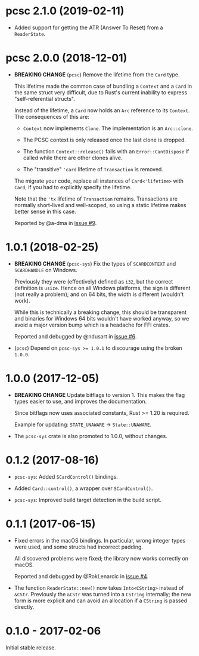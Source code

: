 # pcsc 2.1.0 (2019-02-11)

* Added support for getting the ATR (Answer To Reset) from a
  `ReaderState`.

# pcsc 2.0.0 (2018-12-01)

* **BREAKING CHANGE** (`pcsc`) Remove the lifetime from the `Card` type.

  This lifetime made the common case of bundling a `Context` and a `Card`
  in the same struct very difficult, due to Rust's current inability to
  express "self-referential structs".

  Instead of the lifetime, a `Card` now holds an `Arc` reference to its
  `Context`. The consequences of this are:

  - `Context` now implements `Clone`. The implementation is an
    `Arc::clone`.

  - The PCSC context is only released once the last clone is dropped.

  - The function `Context::release()` fails with an `Error::CantDispose`
    if called while there are other clones alive.

  - The "transitive" `'card` lifetime of `Transaction` is removed.

  The migrate your code, replace all instances of `Card<'lifetime>` with
  `Card`, if you had to explicitly specify the lifetime.

  Note that the `'tx` lifetime of `Transaction` remains. Transactions
  are normally short-lived and well-scoped, so using a static lifetime
  makes better sense in this case.

  Reported by @a-dma in
  [issue #9](https://github.com/bluetech/pcsc-rust/issues/9).

# 1.0.1 (2018-02-25)

* **BREAKING CHANGE** (`pcsc-sys`) Fix the types of `SCARDCONTEXT` and
  `SCARDHANDLE` on Windows.

  Previously they were (effectively) defined as `i32`, but the correct
  definition is `usize`. Hence on all Windows platforms, the sign is
  different (not really a problem); and on 64 bits, the width is
  different (wouldn't work).

  While this is technically a breaking change, this should be transparent
  and binaries for Windows 64 bits wouldn't have worked anyway, so we
  avoid a major version bump which is a headache for FFI crates.

  Reported and debugged by @ndusart in
  [issue #6](https://github.com/bluetech/pcsc-rust/issues/6).

* (`pcsc`) Depend on `pcsc-sys >= 1.0.1` to discourage using the broken
  `1.0.0`.


# 1.0.0 (2017-12-05)

* **BREAKING CHANGE** Update bitflags to version 1. This makes the flag
  types easier to use, and improves the documentation.

  Since bitflags now uses associated constants, Rust >= 1.20 is required.

  Example for updating: `STATE_UNAWARE` -> `State::UNAWARE`.

* The `pcsc-sys` crate is also promoted to 1.0.0, without changes.


# 0.1.2 (2017-08-16)

* `pcsc-sys`: Added `SCardControl()` bindings.

* Added `Card::control()`, a wrapper over `SCardControl()`.

* `pcsc-sys`: Improved build target detection in the build script.


# 0.1.1 (2017-06-15)

* Fixed errors in the macOS bindings. In particular, wrong integer types
  were used, and some structs had incorrect padding.

  All discovered problems were fixed; the library now works correctly on
  macOS.

  Reported and debugged by @RokLenarcic in
  [issue #4](https://github.com/bluetech/pcsc-rust/issues/4).

* The function `ReaderState::new()` now takes `Into<CString>` instead of
  `&CStr`. Previously the `&CStr` was turned into a `CString` internally;
  the new form is more explicit and can avoid an allocation if a `CString`
  is passed directly.


# 0.1.0 - 2017-02-06

Initial stable release.
